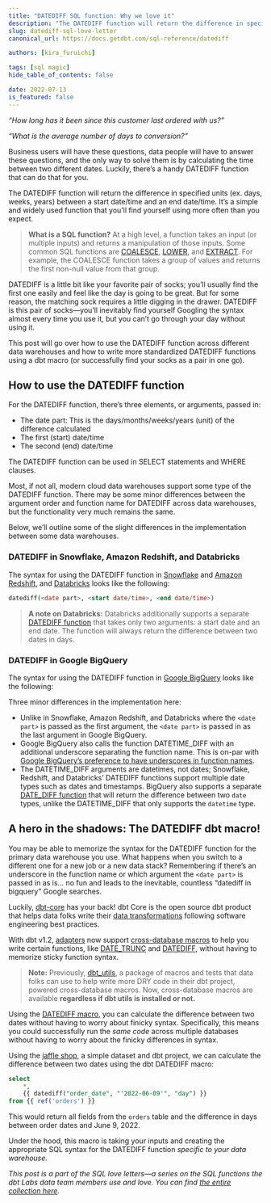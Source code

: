 ```yaml
---
title: "DATEDIFF SQL function: Why we love it"
description: "The DATEDIFF function will return the difference in specified units (ex. days, weeks, years) between a start date/time and an end date/time. It’s a simple and widely used function that you’ll find yourself using more often than you expect."
slug: datediff-sql-love-letter
canonical_url: https://docs.getdbt.com/sql-reference/datediff

authors: [kira_furuichi]

tags: [sql magic]
hide_table_of_contents: false

date: 2022-07-13
is_featured: false
---
```


*“How long has it been since this customer last ordered with us?”*

*“What is the average number of days to conversion?”*

Business users will have these questions, data people will have to answer these questions, and the only way to solve them is by calculating the time between two different dates. Luckily, there’s a handy DATEDIFF function that can do that for you.

The DATEDIFF function will return the difference in specified units (ex. days, weeks, years) between a start date/time and an end date/time. It’s a simple and widely used function that you’ll find yourself using more often than you expect.

<!--truncate-->

> **What is a SQL function?**
> At a high level, a function takes an input (or multiple inputs) and returns a manipulation of those inputs. Some common SQL functions are [COALESCE](https://getdbt.com/sql-foundations/coalesce-sql-love-letter/), [LOWER](https://getdbt.com/sql-foundations/lower-sql-love-letter/), and [EXTRACT](https://getdbt.com/sql-foundations/extract-sql-love-letter/). For example, the COALESCE function takes a group of values and returns the first non-null value from that group.

DATEDIFF is a little bit like your favorite pair of socks; you’ll usually find the first one easily and feel like the day is going to be great. But for some reason, the matching sock requires a little digging in the drawer. DATEDIFF is this pair of socks—you’ll inevitably find yourself Googling the syntax almost every time you use it, but you can’t go through your day without using it. 

This post will go over how to use the DATEDIFF function across different data warehouses and how to write more standardized DATEDIFF functions using a dbt macro (or successfully find your socks as a pair in one go).

## How to use the DATEDIFF function

For the DATEDIFF function, there’s three elements, or arguments, passed in:

* The date part: This is the days/months/weeks/years (unit) of the difference calculated
* The first (start) date/time
* The second (end) date/time

The DATEDIFF function can be used in SELECT statements and WHERE clauses.

Most, if not all, modern cloud data warehouses support some type of the DATEDIFF function. There may be some minor differences between the argument order and function name for DATEDIFF across data warehouses, but the functionality very much remains the same.

Below, we’ll outline some of the slight differences in the implementation between some data warehouses.

### DATEDIFF in Snowflake, Amazon Redshift, and Databricks

The syntax for using the DATEDIFF function in [Snowflake](https://docs.snowflake.com/en/sql-reference/functions/datediff.html) and [Amazon Redshift](https://docs.aws.amazon.com/redshift/latest/dg/r_DATEDIFF_function.html), and [Databricks](https://docs.databricks.com/sql/language-manual/functions/datediff3.html) looks like the following:

```sql
datediff(<date part>, <start date/time>, <end date/time>)
```

> **A note on Databricks:**
> Databricks additionally supports a separate [DATEDIFF function](https://docs.databricks.com/sql/language-manual/functions/datediff.html) that takes only two arguments: a start date and an end date. The function will always return the difference between two dates in days.

### DATEDIFF in Google BigQuery

The syntax for using the DATEDIFF function in [Google BigQuery](https://cloud.google.com/bigquery/docs/reference/standard-sql/datetime_functions#datetime_diff) looks like the following:

Three minor differences in the implementation here:

* Unlike in Snowflake, Amazon Redshift, and Databricks where the `<date part>` is passed as the first argument, the `<date part>` is passed in as the last argument in Google BigQuery.
* Google BigQuery also calls the function DATETIME_DIFF with an additional underscore separating the function name. This is on-par with [Google BigQuery’s preference to have underscores in function names](https://cloud.google.com/bigquery/docs/reference/standard-sql/date_functions).
* The DATETIME_DIFF arguments are datetimes, not dates; Snowflake, Redshift, and Databricks’ DATEDIFF functions support multiple date types such as dates and timestamps. BigQuery also supports a separate [DATE_DIFF function](https://cloud.google.com/bigquery/docs/reference/standard-sql/date_functions#date_diff) that will return the difference between two `date` types, unlike the DATETIME_DIFF that only supports the `datetime` type.

## A hero in the shadows: The DATEDIFF dbt macro!

You may be able to memorize the syntax for the DATEDIFF function for the primary data warehouse you use. What happens when you switch to a different one for a new job or a new data stack? Remembering if there’s an underscore in the function name or which argument the `<date part>` is passed in as is… no fun and leads to the inevitable, countless “datediff in bigquery” Google searches.

Luckily, [dbt-core](https://github.com/dbt-labs/dbt-core) has your back! dbt Core is the open source dbt product that helps data folks write their [data transformations](https://www.getdbt.com/analytics-engineering/transformation/) following software engineering best practices.

With dbt v1.2, [adapters](https://docs.getdbt.com/docs/supported-data-platforms) now support [cross-database macros](https://docs.getdbt.com/reference/dbt-jinja-functions/cross-database-macros) to help you write certain functions, like [DATE_TRUNC](https://docs.getdbt.com/reference/dbt-jinja-functions/cross-database-macros#date_trunc) and [DATEDIFF](https://docs.getdbt.com/reference/dbt-jinja-functions/cross-database-macros#datediff), without having to memorize sticky function syntax.

> **Note:**
> Previously, [dbt_utils](https://github.com/dbt-labs/dbt-utils), a package of macros and tests that data folks can use to help write more DRY code in their dbt project, powered cross-database macros. Now, cross-database macros are available **regardless if dbt utils is installed or not.**

Using the [DATEDIFF macro](https://docs.getdbt.com/reference/dbt-jinja-functions/cross-database-macros#datediff), you can calculate the difference between two dates without having to worry about finicky syntax. Specifically, this means you could successfully run the *same code* across multiple databases without having to worry about the finicky differences in syntax.

Using the [jaffle shop](https://github.com/dbt-labs/jaffle_shop/blob/main/models/orders.sql), a simple dataset and dbt project, we can calculate the difference between two dates using the dbt DATEDIFF macro:

```sql
select
	*,
	{{ datediff("order_date", "'2022-06-09'", "day") }}
from {{ ref('orders') }}
```

This would return all fields from the `orders` table and the difference in days between order dates and June 9, 2022.

Under the hood, this macro is taking your inputs and creating the appropriate SQL syntax for the DATEDIFF function *specific to your data warehouse.*

*This post is a part of the SQL love letters—a series on the SQL functions the dbt Labs data team members use and love. You can find [the entire collection here](https://getdbt.com/sql-foundations/top-sql-functions).*

